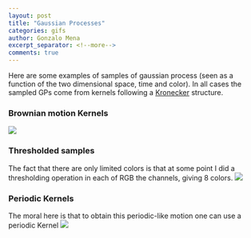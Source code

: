 ```yaml
---
layout: post
title: "Gaussian Processes"
categories: gifs
author: Gonzalo Mena
excerpt_separator: <!--more-->
comments: true
---
```


Here are some examples of samples of gaussian process (seen as a function of the two dimensional space, time and color). In all cases the sampled GPs come from kernels following a [Kronecker](http://stat.columbia.edu/~cunningham/pdf/GilboaPAMI2015.pdf) structure.

### Brownian motion Kernels
![](http://stat.columbia.edu/~gonzalo/gallery/gaussian1.gif)

### Thresholded samples
The fact that there are only limited colors is that at some point I did a thresholding operation in each of RGB the channels, giving 8 colors.
![](http://stat.columbia.edu/~gonzalo/gallery/gaussian2.gif)

### Periodic Kernels
The moral here is that to obtain this periodic-like motion one can use a periodic Kernel
![](http://stat.columbia.edu/~gonzalo/gallery/gaussian3.gif)

